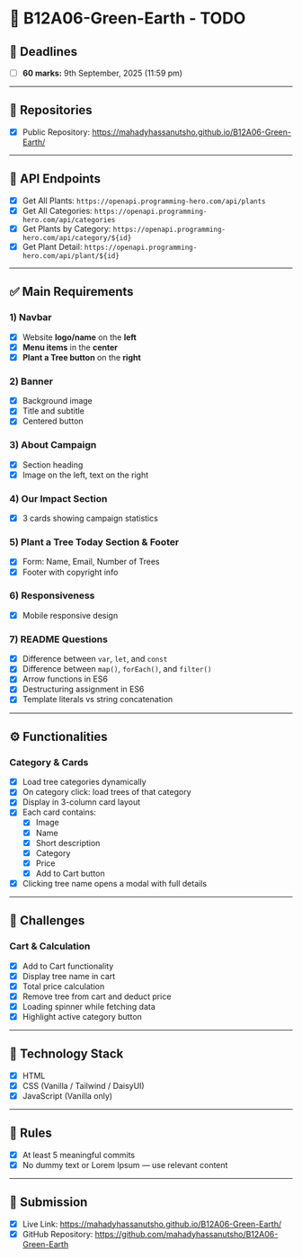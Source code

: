 # 🌱 B12A06-Green-Earth - TODO

## 📅 Deadlines

- [ ] **60 marks:** 9th September, 2025 (11:59 pm)

---

## 🔗 Repositories

- [x] Public Repository: <https://mahadyhassanutsho.github.io/B12A06-Green-Earth/>

---

## 🌴 API Endpoints

- [x] Get All Plants: `https://openapi.programming-hero.com/api/plants`
- [x] Get All Categories: `https://openapi.programming-hero.com/api/categories`
- [x] Get Plants by Category: `https://openapi.programming-hero.com/api/category/${id}`
- [x] Get Plant Detail: `https://openapi.programming-hero.com/api/plant/${id}`

---

## ✅ Main Requirements

### 1) Navbar

- [x] Website **logo/name** on the **left**
- [x] **Menu items** in the **center**
- [x] **Plant a Tree button** on the **right**

### 2) Banner

- [x] Background image
- [x] Title and subtitle
- [x] Centered button

### 3) About Campaign

- [x] Section heading
- [x] Image on the left, text on the right

### 4) Our Impact Section

- [x] 3 cards showing campaign statistics

### 5) Plant a Tree Today Section & Footer

- [x] Form: Name, Email, Number of Trees
- [x] Footer with copyright info

### 6) Responsiveness

- [x] Mobile responsive design

### 7) README Questions

- [x] Difference between `var`, `let`, and `const`
- [x] Difference between `map()`, `forEach()`, and `filter()`
- [x] Arrow functions in ES6
- [x] Destructuring assignment in ES6
- [x] Template literals vs string concatenation

---

## ⚙️ Functionalities

### Category & Cards

- [x] Load tree categories dynamically
- [x] On category click: load trees of that category
- [x] Display in 3-column card layout
- [x] Each card contains:
  - [x] Image
  - [x] Name
  - [x] Short description
  - [x] Category
  - [x] Price
  - [x] Add to Cart button
- [x] Clicking tree name opens a modal with full details

---

## 🧪 Challenges

### Cart & Calculation

- [x] Add to Cart functionality
- [x] Display tree name in cart
- [x] Total price calculation
- [x] Remove tree from cart and deduct price
- [x] Loading spinner while fetching data
- [x] Highlight active category button

---

## 🧰 Technology Stack

- [x] HTML
- [x] CSS (Vanilla / Tailwind / DaisyUI)
- [x] JavaScript (Vanilla only)

---

## 📌 Rules

- [x] At least 5 meaningful commits
- [x] No dummy text or Lorem Ipsum — use relevant content

---

## 🔗 Submission

- [x] Live Link: https://mahadyhassanutsho.github.io/B12A06-Green-Earth/
- [x] GitHub Repository: https://github.com/mahadyhassanutsho/B12A06-Green-Earth
